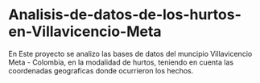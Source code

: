 # Analisis-de-datos-de-los-hurtos-en-Villavicencio-Meta
En Este proyecto se analizo las bases de datos del muncipio Villavicencio Meta - Colombia, en la modalidad de hurtos, teniendo en cuenta las coordenadas geograficas donde ocurrieron los hechos.
